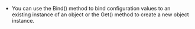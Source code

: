 - You can use the Bind() method to bind configuration values to an existing instance of an object or the Get() method to create a new object instance. 